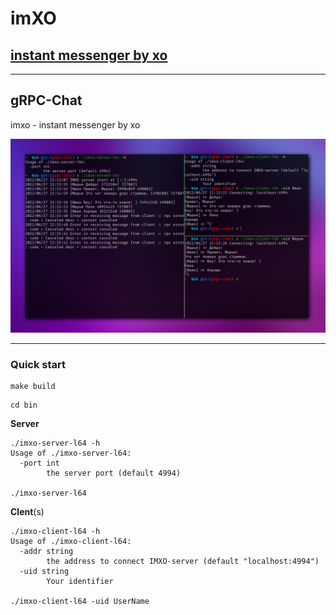 imXO
============

## [instant messenger by xo]()

---

## gRPC-Chat
imxo - instant messenger by xo

<img src="img/grpc-chat.png" alt="imxo" style="zoom:200%;" />

---

### Quick start

```
make build
```

```
cd bin
```
**Server**
```
./imxo-server-l64 -h        
Usage of ./imxo-server-l64:
  -port int
    	the server port (default 4994)
    	
./imxo-server-l64
```
**Clent**(s)
```
./imxo-client-l64 -h      
Usage of ./imxo-client-l64:
  -addr string
    	the address to connect IMXO-server (default "localhost:4994")
  -uid string
    	Your identifier
    	
./imxo-client-l64 -uid UserName
```